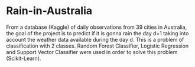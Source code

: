 # Rain-in-Australia

From a database (Kaggle) of daily observations from 39 cities in Australia, the goal of the project is to predict if it is gonna rain the day d+1 taking into account the weather data available during the day d. This is a problem of classification with 2 classes. Random Forest Classifier, Logistic Regression and Support Vector Classifier were used in order to solve this problem (Scikit-Learn).
